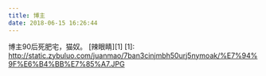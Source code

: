 ```yaml
---
title: 博主
date: 2018-06-15 16:26:44
---
```

博主90后死肥宅，猫奴。
[辣眼睛][1]
[1]: http://static.zybuluo.com/juanmao/7ban3cinjmbh50urj5nymoak/%E7%94%9F%E6%B4%BB%E7%85%A7.JPG

